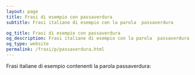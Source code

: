 ```yaml
---
layout: page
title: Frasi di esempio con passaverdura 
subtitle: Frasi italiane di esempio con la parola  passaverdura

og_title: Frasi di esempio con passaverdura 
og_description: Frasi italiane di esempio con la parola  passaverdura
og_type: website
permalink: /frasi/p/passaverdura.html
---
```


Frasi italiane di esempio contenenti la parola passaverdura:


